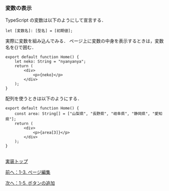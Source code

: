 ### 変数の表示

TypeScript の変数は以下のようにして宣言する．

```
let [変数名]: [型名] = [初期値];
```

実際に変数を組み込んでみる．
ページ上に変数の中身を表示するときは，変数名を{}で囲む．

```
export default function Home() {
    let neko: String = "nyanyanya";
    return (
        <div>
            <p>{neko}</p>
        </div>
    );
}
```

配列を使うときは以下のようにする．

```
export default function Home() {
    const area: String[] = ["山梨県", "長野県", "岐阜県", "静岡県", "愛知県"];
    return (
        <div>
            <p>{area[3]}</p>
        </div>
    );
}
```

##
[実装トップ](https://github.com/Tsuyopon-1067/its-nextjs-practice/blob/main/doc/implement/0_implement.md)

[前へ：1-3. ページ編集](https://github.com/Tsuyopon-1067/its-nextjs-practice/blob/main/doc/implement/1_basic/3_pageEdit.md)

[次へ：1-5. ボタンの追加](https://github.com/Tsuyopon-1067/its-nextjs-practice/blob/main/doc/implement/1_basic/5_button.md)
